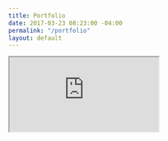 ```yaml
---
title: Portfolio
date: 2017-03-23 08:23:00 -04:00
permalink: "/portfolio"
layout: default
---
```


<iframe src="http://gettoclass.cf/uploads/Portfolio.html"> height="1920" width="1080" style="border:none;"</iframe>
